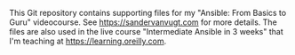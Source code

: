 This Git repository contains supporting files for my "Ansible: From Basics to Guru" videocourse. See https://sandervanvugt.com for more details. The files are also used in the live course "Intermediate Ansible in 3 weeks" that I'm teaching at https://learning.oreilly.com.
